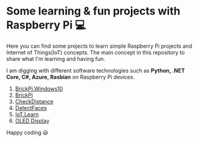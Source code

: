 # Some learning & fun projects with Raspberry Pi :computer:

Here you can find some projects to learn simple Raspberry Pi projects and Internet of Things(IoT) concepts. The main concept in this repository to share what I'm learning and having fun.

I am digging with different software technologies such as __Python, .NET Core, C#, Azure, Rasbian__ on Raspberry Pi devices.

1. [BrickPi.Windows10](https://github.com/ardacetinkaya/raspberry.pi-projects/tree/master/BrickPi.Windows10 "BrickPi.Windows10")
2. [BrickPi](https://github.com/ardacetinkaya/raspberry.pi-projects/tree/master/BrickPi "BrickPi")
3. [CheckDistance](https://github.com/ardacetinkaya/raspberry.pi-projects/tree/master/CheckDistance "CheckDistance")
4. [DetectFaces](https://github.com/ardacetinkaya/raspberry.pi-projects/tree/master/DetectFaces "DetectFaces")
5. [IoT.Learn](https://github.com/ardacetinkaya/raspberry.pi-projects/tree/master/IoT.Learn "IoT.Learn")
6. [OLED Display](https://github.com/ardacetinkaya/raspberry.pi-projects/tree/master/OLED%20Display "OLED.Display")

Happy coding :smiley:
